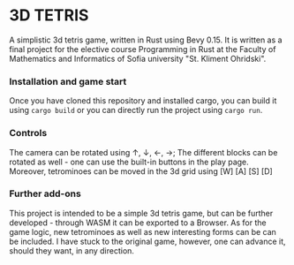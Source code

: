 # 3D TETRIS
A simplistic 3d tetris game, written in Rust using Bevy 0.15. It is written as a final project for the elective course Programming in Rust at the Faculty of Mathematics and Informatics of Sofia university "St. Kliment Ohridski".

### Installation and game start
Once you have cloned this repository and installed cargo, you can build it using `cargo build` or you can directly run the project using `cargo run`.

### Controls
The camera can be rotated using &uarr;, &darr;, &larr;, &rarr;; The different blocks can be rotated as well - one can use the built-in buttons in the play page. Moreover, tetrominoes can be moved in the 3d grid using [W] [A] [S] [D]

### Further add-ons
This project is intended to be a simple 3d tetris game, but can be further developed - through WASM it can be exported to a Browser. 
As for the game logic, new tetrominoes as well as new interesting forms can be can be included. I have stuck to the original game, however, one can advance it, should they want, in any direction.
